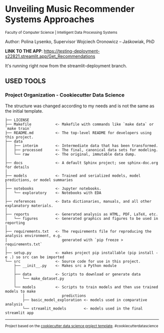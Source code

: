 Unveiling Music Recommender Systems Approaches
==============================

<sup> Faculty of Computer Science | Intelligent Data Processing Systems

Author: Polina Lysenko, Supervisor
Wojciech Oronowicz – Jaśkowiak, PhD</sup> 

**LINK TO THE APP**: https://testing-deployment-s22821.streamlit.app/Get_Recommendations

It's running right now from the streamlit-deployment branch.


## USED TOOLS

### Project Organization - Cookiecutter Data Science
The structure was changed according to my needs and is not the same as the initial template.

    ├── LICENSE
    ├── Makefile           <- Makefile with commands like `make data` or `make train`
    ├── README.md          <- The top-level README for developers using this project.
    ├── data
    │   ├── interim        <- Intermediate data that has been transformed.
    │   ├── processed      <- The final, canonical data sets for modeling.
    │   └── raw            <- The original, immutable data dump.
    │
    ├── docs               <- A default Sphinx project; see sphinx-doc.org for details
    │
    ├── models             <- Trained and serialized models, model predictions, or model summaries
    │
    ├── notebooks          <- Jupyter notebooks. 
    │   └── exploratory    <- Notebooks with EDA
    │
    ├── references         <- Data dictionaries, manuals, and all other explanatory materials.
    │
    ├── reports            <- Generated analysis as HTML, PDF, LaTeX, etc.
    │   └── figures        <- Generated graphics and figures to be used in reporting
    │
    ├── requirements.txt   <- The requirements file for reproducing the analysis environment, e.g.
    │                         generated with `pip freeze > requirements.txt`
    │
    ├── setup.py           <- makes project pip installable (pip install -e .) so src can be imported
    └── src                <- Source code for use in this project.
        ├── __init__.py    <- Makes src a Python module
        │
        ├── data           <- Scripts to download or generate data
        │   └── make_dataset.py
        │
        └── models         <- Scripts to train models and then use trained models to make
            │                 predictions
            ├── basic_model_exploration <- models used in comparative analysis
            └── streamlit_models        <- models used in the final streamlit app




--------

<p><small>Project based on the <a target="_blank" href="https://drivendata.github.io/cookiecutter-data-science/">cookiecutter data science project template</a>. #cookiecutterdatascience</small></p>
